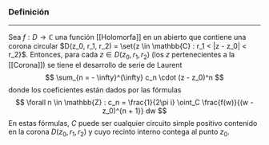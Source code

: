 ### Definición
---
Sea $f : D \to \mathbb{C}$ una función [[Holomorfa]] en un abierto que contiene una corona circular $D(z_0, r_1, r_2) = \set{z \in \mathbb{C} : r_1 < |z - z_0| < r_2}$. Entonces, para cada $z \in D(z_0, r_1, r_2)$ (los $z$ pertenecientes a la [[Corona]]) se tiene el desarrollo de serie de Laurent $$ \sum_{n = - \infty}^{\infty} c_n \cdot (z - z_0)^n 
 $$ donde los coeficientes están dados por las fórmulas $$ \forall n \in \mathbb{Z} : c_n = \frac{1}{2\pi i} \oint_C \frac{f(w)}{(w - z_0)^{n + 1}} dw $$
 En estas fórmulas, $C$ puede ser cualquier circuito simple positivo contenido en la corona $D(z_0, r_1, r_2)$ y cuyo recinto interno contega al punto $z_0$.
